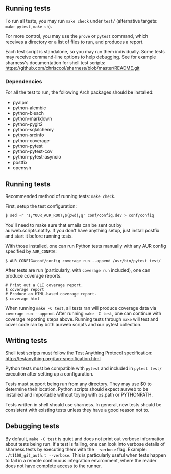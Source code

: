 Running tests
-------------

To run all tests, you may run `make check` under `test/` (alternative targets:
`make pytest`, `make sh`).

For more control, you may use the `prove` or `pytest` command, which receives a
directory or a list of files to run, and produces a report.

Each test script is standalone, so you may run them individually. Some tests
may receive command-line options to help debugging. See for example sharness's
documentation for shell test scripts:
https://github.com/chriscool/sharness/blob/master/README.git

### Dependencies

For all the test to run, the following Arch packages should be installed:

- pyalpm
- python-alembic
- python-bleach
- python-markdown
- python-pygit2
- python-sqlalchemy
- python-srcinfo
- python-coverage
- python-pytest
- python-pytest-cov
- python-pytest-asyncio
- postfix
- openssh

Running tests
-------------

Recommended method of running tests: `make check`.

First, setup the test configuration:

    $ sed -r 's;YOUR_AUR_ROOT;$(pwd);g' conf/config.dev > conf/config

You'll need to make sure that emails can be sent out by aurweb.scripts.notify.
If you don't have anything setup, just install postfix and start it before
running tests.

With those installed, one can run Python tests manually with any AUR config
specified by `AUR_CONFIG`:

    $ AUR_CONFIG=conf/config coverage run --append /usr/bin/pytest test/

After tests are run (particularly, with `coverage run` included), one can
produce coverage reports.

    # Print out a CLI coverage report.
    $ coverage report
    # Produce an HTML-based coverage report.
    $ coverage html

When running `make -C test`, all tests ran will produce coverage data via
`coverage run --append`. After running `make -C test`, one can continue with
coverage reporting steps above. Running tests through `make` will test and
cover code ran by both aurweb scripts and our pytest collection.

Writing tests
-------------

Shell test scripts must follow the Test Anything Protocol specification:
http://testanything.org/tap-specification.html

Python tests must be compatible with `pytest` and included in `pytest test/`
execution after setting up a configuration.

Tests must support being run from any directory. They may use $0 to determine
their location. Python scripts should expect aurweb to be installed and
importable without toying with os.path or PYTHONPATH.

Tests written in shell should use sharness. In general, new tests should be
consistent with existing tests unless they have a good reason not to.

Debugging tests
---------------

By default, `make -C test` is quiet and does not print out verbose information
about tests being run. If a test is failing, one can look into verbose details
of sharness tests by executing them with the `--verbose` flag. Example:
`./t1100_git_auth.t --verbose`. This is particularly useful when tests happen
to fail in a remote continuous integration environment, where the reader does
not have complete access to the runner.
